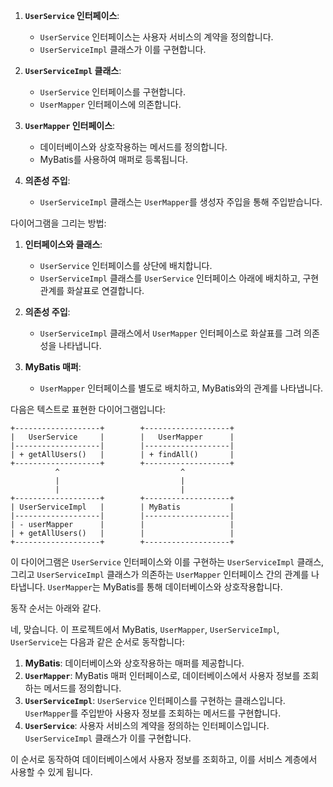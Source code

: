1. **`UserService` 인터페이스**:
   - `UserService` 인터페이스는 사용자 서비스의 계약을 정의합니다.
   - `UserServiceImpl` 클래스가 이를 구현합니다.

2. **`UserServiceImpl` 클래스**:
   - `UserService` 인터페이스를 구현합니다.
   - `UserMapper` 인터페이스에 의존합니다.

3. **`UserMapper` 인터페이스**:
   - 데이터베이스와 상호작용하는 메서드를 정의합니다.
   - MyBatis를 사용하여 매퍼로 등록됩니다.

4. **의존성 주입**:
   - `UserServiceImpl` 클래스는 `UserMapper`를 생성자 주입을 통해 주입받습니다.

다이어그램을 그리는 방법:

1. **인터페이스와 클래스**:
   - `UserService` 인터페이스를 상단에 배치합니다.
   - `UserServiceImpl` 클래스를 `UserService` 인터페이스 아래에 배치하고, 구현 관계를 화살표로 연결합니다.

2. **의존성 주입**:
   - `UserServiceImpl` 클래스에서 `UserMapper` 인터페이스로 화살표를 그려 의존성을 나타냅니다.

3. **MyBatis 매퍼**:
   - `UserMapper` 인터페이스를 별도로 배치하고, MyBatis와의 관계를 나타냅니다.

다음은 텍스트로 표현한 다이어그램입니다:

```
+-------------------+        +-------------------+
|   UserService     |        |   UserMapper      |
|-------------------|        |-------------------|
| + getAllUsers()   |        | + findAll()       |
+-------------------+        +-------------------+
          ^                           ^
          |                           |
          |                           |
+-------------------+        +-------------------+
| UserServiceImpl   |        | MyBatis           |
|-------------------|        |-------------------|
| - userMapper      |        |                   |
| + getAllUsers()   |        |                   |
+-------------------+        +-------------------+
```

이 다이어그램은 `UserService` 인터페이스와 이를 구현하는 `UserServiceImpl` 클래스, 그리고 `UserServiceImpl` 클래스가 의존하는 `UserMapper` 인터페이스 간의 관계를 나타냅니다. `UserMapper`는 MyBatis를 통해 데이터베이스와 상호작용합니다.

동작 순서는 아래와 같다.

네, 맞습니다. 이 프로젝트에서 MyBatis, `UserMapper`, `UserServiceImpl`, `UserService`는 다음과 같은 순서로 동작합니다:

1. **MyBatis**: 데이터베이스와 상호작용하는 매퍼를 제공합니다.
2. **`UserMapper`**: MyBatis 매퍼 인터페이스로, 데이터베이스에서 사용자 정보를 조회하는 메서드를 정의합니다.
3. **`UserServiceImpl`**: `UserService` 인터페이스를 구현하는 클래스입니다. `UserMapper`를 주입받아 사용자 정보를 조회하는 메서드를 구현합니다.
4. **`UserService`**: 사용자 서비스의 계약을 정의하는 인터페이스입니다. `UserServiceImpl` 클래스가 이를 구현합니다.

이 순서로 동작하여 데이터베이스에서 사용자 정보를 조회하고, 이를 서비스 계층에서 사용할 수 있게 됩니다.
